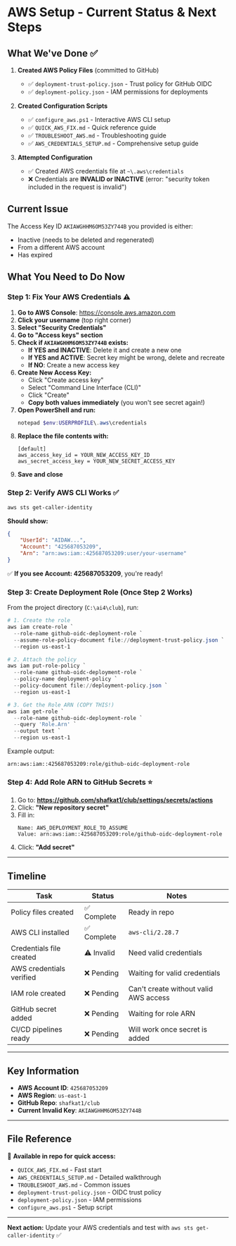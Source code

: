 # AWS Setup - Current Status & Next Steps

## What We've Done ✅

1. **Created AWS Policy Files** (committed to GitHub)
   - ✅ `deployment-trust-policy.json` - Trust policy for GitHub OIDC
   - ✅ `deployment-policy.json` - IAM permissions for deployments

2. **Created Configuration Scripts**
   - ✅ `configure_aws.ps1` - Interactive AWS CLI setup
   - ✅ `QUICK_AWS_FIX.md` - Quick reference guide
   - ✅ `TROUBLESHOOT_AWS.md` - Troubleshooting guide
   - ✅ `AWS_CREDENTIALS_SETUP.md` - Comprehensive setup guide

3. **Attempted Configuration**
   - ✅ Created AWS credentials file at `~\.aws\credentials`
   - ❌ Credentials are **INVALID or INACTIVE** (error: "security token included in the request is invalid")

## Current Issue

The Access Key ID `AKIAWGHHM6OM53ZY744B` you provided is either:
- Inactive (needs to be deleted and regenerated)
- From a different AWS account
- Has expired

## What You Need to Do Now

### Step 1: Fix Your AWS Credentials ⚠️

1. **Go to AWS Console**: https://console.aws.amazon.com
2. **Click your username** (top right corner)
3. **Select "Security Credentials"**
4. **Go to "Access keys" section**
5. **Check if `AKIAWGHHM6OM53ZY744B` exists:**
   - **If YES and INACTIVE**: Delete it and create a new one
   - **If YES and ACTIVE**: Secret key might be wrong, delete and recreate
   - **If NO**: Create a new access key
6. **Create New Access Key:**
   - Click "Create access key"
   - Select "Command Line Interface (CLI)"
   - Click "Create"
   - **Copy both values immediately** (you won't see secret again!)
7. **Open PowerShell and run:**
   ```powershell
   notepad $env:USERPROFILE\.aws\credentials
   ```
8. **Replace the file contents with:**
   ```
   [default]
   aws_access_key_id = YOUR_NEW_ACCESS_KEY_ID
   aws_secret_access_key = YOUR_NEW_SECRET_ACCESS_KEY
   ```
9. **Save and close**

### Step 2: Verify AWS CLI Works ✅

```powershell
aws sts get-caller-identity
```

**Should show:**
```json
{
    "UserId": "AIDAW...",
    "Account": "425687053209",
    "Arn": "arn:aws:iam::425687053209:user/your-username"
}
```

✅ **If you see Account: 425687053209**, you're ready!

### Step 3: Create Deployment Role (Once Step 2 Works)

From the project directory (`C:\ai4\club`), run:

```powershell
# 1. Create the role
aws iam create-role `
  --role-name github-oidc-deployment-role `
  --assume-role-policy-document file://deployment-trust-policy.json `
  --region us-east-1

# 2. Attach the policy
aws iam put-role-policy `
  --role-name github-oidc-deployment-role `
  --policy-name deployment-policy `
  --policy-document file://deployment-policy.json `
  --region us-east-1

# 3. Get the Role ARN (COPY THIS!)
aws iam get-role `
  --role-name github-oidc-deployment-role `
  --query 'Role.Arn' `
  --output text `
  --region us-east-1
```

Example output:
```
arn:aws:iam::425687053209:role/github-oidc-deployment-role
```

### Step 4: Add Role ARN to GitHub Secrets ⭐

1. Go to: **https://github.com/shafkat1/club/settings/secrets/actions**
2. Click: **"New repository secret"**
3. Fill in:
   ```
   Name: AWS_DEPLOYMENT_ROLE_TO_ASSUME
   Value: arn:aws:iam::425687053209:role/github-oidc-deployment-role
   ```
4. Click: **"Add secret"**

---

## Timeline

| Task | Status | Notes |
|------|--------|-------|
| Policy files created | ✅ Complete | Ready in repo |
| AWS CLI installed | ✅ Complete | `aws-cli/2.28.7` |
| Credentials file created | ⚠️ Invalid | Need valid credentials |
| AWS credentials verified | ❌ Pending | Waiting for valid credentials |
| IAM role created | ❌ Pending | Can't create without valid AWS access |
| GitHub secret added | ❌ Pending | Waiting for role ARN |
| CI/CD pipelines ready | ❌ Pending | Will work once secret is added |

---

## Key Information

- **AWS Account ID**: `425687053209`
- **AWS Region**: `us-east-1`
- **GitHub Repo**: `shafkat1/club`
- **Current Invalid Key**: `AKIAWGHHM6OM53ZY744B`

---

## File Reference

📄 **Available in repo for quick access:**
- `QUICK_AWS_FIX.md` - Fast start
- `AWS_CREDENTIALS_SETUP.md` - Detailed walkthrough
- `TROUBLESHOOT_AWS.md` - Common issues
- `deployment-trust-policy.json` - OIDC trust policy
- `deployment-policy.json` - IAM permissions
- `configure_aws.ps1` - Setup script

---

**Next action:** Update your AWS credentials and test with `aws sts get-caller-identity` ✅
